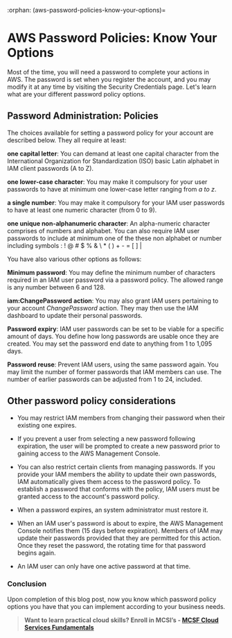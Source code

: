 :orphan:
(aws-password-policies-know-your-options)=
# AWS Password Policies: Know Your Options
 

Most of the time, you will need a password to complete your actions in AWS. The password is set when you register the account, and you may modify it at any time by visiting the Security Credentials page. Let's learn what are your different password policy options.

## Password Administration: Policies

The choices available for setting a password policy for your account are described below. They all require at least:

**one capital letter**: You can demand at least one capital character from the International Organization for Standardization (ISO) basic Latin alphabet in IAM client passwords (A to Z).

**one lower-case character**: You may make it compulsory for your user passwords to have at minimum one lower-case letter ranging from _a to z_.

**a single number**: You may make it compulsory for your IAM user passwords to have at least one numeric character (from 0 to 9).

**one unique non-alphanumeric character**: An alpha-numeric character comprises of numbers and alphabet. You can also require IAM user passwords to include at minimum one of the these non alphabet or number including symbols : ! @ # $ % & \ * ( ) + - = [ ] \|

You have also various other options as follows:

**Minimum password**: You may define the minimum number of characters required in an IAM user password via a password policy. The allowed range is any number between 6 and 128.

**iam:ChangePassword action**: You may also grant IAM users pertaining to your account _ChangePassword_ action. They may then use the IAM dashboard to update their personal passwords.

**Password expiry**: IAM user passwords can be set to be viable for a specific amount of days. You define how long passwords are usable once they are created. You may set the password end date to anything from 1 to 1,095 days.

**Password reuse**: Prevent IAM users, using the same password again. You may limit the number of former passwords that IAM members can use. The number of earlier passwords can be adjusted from 1 to 24, included.

## Other password policy considerations

- You may restrict IAM members from changing their password when their existing one expires.

- If you prevent a user from selecting a new password following expiration, the user will be prompted to create a new password prior to gaining access to the AWS Management Console.

- You can also restrict certain clients from managing passwords. If you provide your IAM members the ability to update their own passwords, IAM automatically gives them access to the password policy. To establish a password that conforms with the policy, IAM users must be granted access to the account's password policy.
- When a password expires, an system administrator must restore it.
- When an IAM user's password is about to expire, the AWS Management Console notifies them (15 days before expiration). Members of IAM may update their passwords provided that they are permitted for this action. Once they reset the password, the rotating time for that password begins again.
- An IAM user can only have one active password at that time.

### Conclusion

Upon completion of this blog post, now you know which password policy options you have that you can implement according to your business needs.

> **Want to learn practical cloud skills? Enroll in MCSI’s - [MCSF Cloud Services Fundamentals ](https://www.mosse-institute.com/certifications/mcsf-cloud-services-fundamentals.html)**